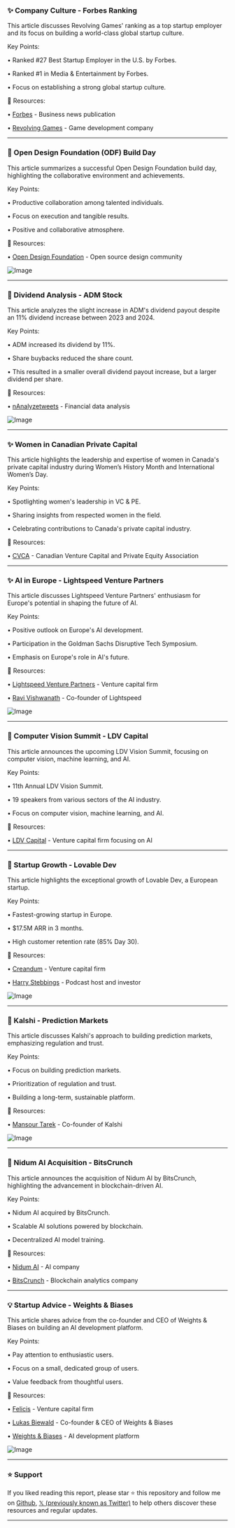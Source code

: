 ### ✨  Company Culture - Forbes Ranking

This article discusses Revolving Games' ranking as a top startup employer and its focus on building a world-class global startup culture.

Key Points:

• Ranked #27 Best Startup Employer in the U.S. by Forbes.

• Ranked #1 in Media & Entertainment by Forbes.

• Focus on establishing a strong global startup culture.


🔗 Resources:

• [Forbes](https://x.com/Forbes) - Business news publication

• [Revolving Games](https://x.com/Revolving_Games) - Game development company


---
### 🤖  Open Design Foundation (ODF) Build Day

This article summarizes a successful Open Design Foundation build day, highlighting the collaborative environment and achievements.

Key Points:

•  Productive collaboration among talented individuals.

•  Focus on execution and tangible results.

•  Positive and collaborative atmosphere.


🔗 Resources:

• [Open Design Foundation](https://x.com/joinodf) - Open source design community

![Image](https://pbs.twimg.com/media/GlUhNrRXQAA5WV5?format=jpg&name=small)


---
### 🤖 Dividend Analysis - ADM Stock

This article analyzes the slight increase in ADM's dividend payout despite an 11% dividend increase between 2023 and 2024.

Key Points:

• ADM increased its dividend by 11%.

• Share buybacks reduced the share count.

• This resulted in a smaller overall dividend payout increase, but a larger dividend per share.


🔗 Resources:

• [nAnalyzetweets](https://x.com/nanalyzetweets) - Financial data analysis

![Image](https://pbs.twimg.com/media/GlTjveUXQAAc7XB?format=jpg&name=small)


---
### ✨ Women in Canadian Private Capital

This article highlights the leadership and expertise of women in Canada's private capital industry during Women’s History Month and International Women’s Day.

Key Points:

• Spotlighting women's leadership in VC & PE.

• Sharing insights from respected women in the field.

• Celebrating contributions to Canada's private capital industry.


🔗 Resources:

• [CVCA](https://x.com/cvca) - Canadian Venture Capital and Private Equity Association


---
### ✨ AI in Europe - Lightspeed Venture Partners

This article discusses Lightspeed Venture Partners' enthusiasm for Europe's potential in shaping the future of AI.

Key Points:

•  Positive outlook on Europe's AI development.

•  Participation in the Goldman Sachs Disruptive Tech Symposium.

•  Emphasis on Europe's role in AI's future.


🔗 Resources:

• [Lightspeed Venture Partners](https://x.com/lightspeedvp) - Venture capital firm

• [Ravi Vishwanath](https://x.com/ravi_lsvp) - Co-founder of Lightspeed

![Image](https://pbs.twimg.com/media/GlTrY-1XMAAUB05?format=jpg&name=small)


---
### 🚀 Computer Vision Summit - LDV Capital

This article announces the upcoming LDV Vision Summit, focusing on computer vision, machine learning, and AI.

Key Points:

• 11th Annual LDV Vision Summit.

•  19 speakers from various sectors of the AI industry.

•  Focus on computer vision, machine learning, and AI.


🔗 Resources:

• [LDV Capital](https://x.com/ldvcapital) - Venture capital firm focusing on AI

---
### 🚀 Startup Growth - Lovable Dev

This article highlights the exceptional growth of Lovable Dev, a European startup.

Key Points:

• Fastest-growing startup in Europe.

• $17.5M ARR in 3 months.

•  High customer retention rate (85% Day 30).


🔗 Resources:

• [Creandum](https://x.com/creandum) - Venture capital firm

• [Harry Stebbings](https://x.com/HarryStebbings) -  Podcast host and investor

![Image](https://pbs.twimg.com/media/GlSaWV5WIAAS9hS?format=jpg&name=small)


---
### 🤖  Kalshi - Prediction Markets

This article discusses Kalshi's approach to building prediction markets, emphasizing regulation and trust.

Key Points:

•  Focus on building prediction markets.

•  Prioritization of regulation and trust.

•  Building a long-term, sustainable platform.


🔗 Resources:

• [Mansour Tarek](https://x.com/mansourtarek_) - Co-founder of Kalshi

![Image](https://pbs.twimg.com/media/GlS8uEIXgAAa3FG?format=jpg&name=small)


---
### 🚀  Nidum AI Acquisition - BitsCrunch

This article announces the acquisition of Nidum AI by BitsCrunch, highlighting the advancement in blockchain-driven AI.

Key Points:

• Nidum AI acquired by BitsCrunch.

•  Scalable AI solutions powered by blockchain.

•  Decentralized AI model training.


🔗 Resources:

• [Nidum AI](https://x.com/ainidum) - AI company

• [BitsCrunch](https://x.com/bitsCrunch) - Blockchain analytics company


---
### 💡  Startup Advice - Weights & Biases

This article shares advice from the co-founder and CEO of Weights & Biases on building an AI development platform.

Key Points:

• Pay attention to enthusiastic users.

• Focus on a small, dedicated group of users.

• Value feedback from thoughtful users.



🔗 Resources:

• [Felicis](https://x.com/felicis) - Venture capital firm

• [Lukas Biewald](https://x.com/l2k) - Co-founder & CEO of Weights & Biases

• [Weights & Biases](https://x.com/weights_biases) - AI development platform

![Image](https://pbs.twimg.com/ext_tw_video_thumb/1897368245209825281/pu/img/UIEJ_EkT27OseUsi.jpg)


---

### ⭐️ Support

If you liked reading this report, please star ⭐️ this repository and follow me on [Github](https://github.com/Drix10), [𝕏 (previously known as Twitter)](https://x.com/DRIX_10_) to help others discover these resources and regular updates.

---